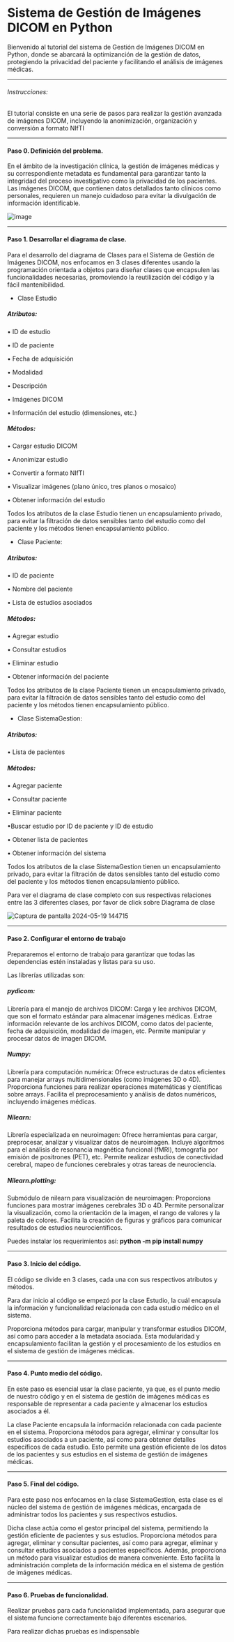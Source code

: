 # Sistema de Gestión de Imágenes DICOM en Python
 Bienvenido al tutorial del sistema de Gestión de Imágenes DICOM en Python, donde se abarcará la optimizanción de la gestión de datos, protegiendo la privacidad del paciente y facilitando el análisis de imágenes médicas.
 

------------


 
###### Instrucciones: 
 El tutorial consiste en una serie de pasos para realizar la gestión avanzada de imágenes DICOM, incluyendo la anonimización, organización y conversión a formato NIfTI
 

------------


 
####  Paso 0. Definición del problema.

En el ámbito de la investigación clínica, la gestión de imágenes médicas y su correspondiente metadata es fundamental para garantizar tanto la integridad del proceso investigativo como la privacidad de los pacientes. Las imágenes DICOM, que contienen datos detallados tanto clínicos como personales, requieren un manejo cuidadoso para evitar la divulgación de información identificable.



![image](https://github.com/Mejia2003/InfoII/assets/159477450/ac479e12-f04b-4059-8304-f42df2cf1361)




------------

 
#### Paso 1. Desarrollar el diagrama de clase. 

Para el desarrollo del diagrama de Clases para el Sistema de Gestión de Imágenes DICOM, nos enfocamos en 3 clases diferentes usando la programación orientada a objetos para diseñar clases que encapsulen las funcionalidades necesarias, promoviendo la reutilización del código y la fácil mantenibilidad.

-  Clase Estudio
##### Atributos:
• ID de estudio

• ID de paciente

• Fecha de adquisición

• Modalidad

• Descripción

• Imágenes DICOM

 • Información del estudio (dimensiones, etc.)
 
##### Métodos:
• Cargar estudio DICOM

• Anonimizar estudio

• Convertir a formato NIfTI

• Visualizar imágenes (plano único, tres planos o mosaico)

• Obtener información del estudio

Todos los atributos de la clase Estudio tienen un encapsulamiento privado, para evitar la filtración de datos sensibles tanto del estudio como del paciente y los métodos tienen encapsulamiento público.

-  Clase Paciente:
##### Atributos:

• ID de paciente

• Nombre del paciente

• Lista de estudios asociados
##### Métodos:

• Agregar estudio

• Consultar estudios

• Eliminar estudio

• Obtener información del paciente

Todos los atributos de la clase Paciente tienen un encapsulamiento privado, para evitar la filtración de datos sensibles tanto del estudio como del paciente y los métodos tienen encapsulamiento público.

- Clase SistemaGestion:
##### Atributos:
• Lista de pacientes
##### Métodos:

• Agregar paciente

• Consultar paciente

• Eliminar paciente

•Buscar estudio por ID de paciente y ID de estudio

• Obtener lista de pacientes

• Obtener información del sistema

Todos los atributos de la clase SistemaGestion tienen un encapsulamiento privado, para evitar la filtración de datos sensibles tanto del estudio como del paciente y los métodos tienen encapsulamiento público.

Para ver el diagrama de clase completo  con sus respectivas relaciones entre las 3 diferentes clases, por favor de click sobre  Diagrama de clase


![Captura de pantalla 2024-05-19 144715](https://github.com/Mejia2003/InfoII/assets/159477450/cc0dacf1-3468-48b7-b3f1-2690a8831176)





------------



#### Paso 2. Configurar el entorno de trabajo
Prepararemos el entorno de trabajo para garantizar que todas las dependencias estén instaladas y listas para su uso.

Las librerías utilizadas son:



##### pydicom:

Librería para el manejo de archivos DICOM:
Carga y lee archivos DICOM, que son el formato estándar para almacenar imágenes médicas.
Extrae información relevante de los archivos DICOM, como datos del paciente, fecha de adquisición, modalidad de imagen, etc.
Permite manipular y procesar datos de imagen DICOM.

 ##### Numpy:

Librería para computación numérica:
Ofrece estructuras de datos eficientes para manejar arrays multidimensionales (como imágenes 3D o 4D).
Proporciona funciones para realizar operaciones matemáticas y científicas sobre arrays.
Facilita el preprocesamiento y análisis de datos numéricos, incluyendo imágenes médicas.

##### Nilearn:

Librería especializada en neuroimagen:
Ofrece herramientas para cargar, preprocesar, analizar y visualizar datos de neuroimagen.
Incluye algoritmos para el análisis de resonancia magnética funcional (fMRI), tomografía por emisión de positrones (PET), etc.
Permite realizar estudios de conectividad cerebral, mapeo de funciones cerebrales y otras tareas de neurociencia.

##### Nilearn.plotting:

Submódulo de nilearn para visualización de neuroimagen:
Proporciona funciones para mostrar imágenes cerebrales 3D o 4D.
Permite personalizar la visualización, como la orientación de la imagen, el rango de valores y la paleta de colores.
Facilita la creación de figuras y gráficos para comunicar resultados de estudios neurocientíficos.

Puedes instalar los requerimientos así:
**python -m pip install numpy**

------------

#### Paso 3. Inicio del código.

El código se divide en 3 clases, cada una con sus respectivos atributos y métodos.

Para dar inicio al código se empezó por la clase Estudio, la cuál encapsula la información y funcionalidad relacionada con cada estudio médico en el sistema.

Proporciona métodos para cargar, manipular y transformar estudios DICOM, así como para acceder a la metadata asociada. Esta modularidad y encapsulamiento facilitan la gestión y el procesamiento de los estudios en el sistema de gestión de imágenes médicas.


------------

#### Paso 4. Punto medio del código.

En este paso es esencial usar la clase paciente, ya que, es el punto medio de nuestro código y en el sistema de gestión de imágenes médicas es responsable de representar a cada paciente y almacenar los estudios asociados a él. 

La clase Paciente encapsula la información relacionada con cada paciente en el sistema. Proporciona métodos para agregar, eliminar y consultar los estudios asociados a un paciente, así como para obtener detalles específicos de cada estudio. Esto permite una gestión eficiente de los datos de los pacientes y sus estudios en el sistema de gestión de imágenes médicas.

------------

#### Paso 5. Final del código.

Para este paso nos enfocamos en la clase SistemaGestion, esta clase es el núcleo del sistema de gestión de imágenes médicas, encargada de administrar todos los pacientes y sus respectivos estudios.

Dicha clase actúa como el gestor principal del sistema, permitiendo la gestión eficiente de pacientes y sus estudios. Proporciona métodos para agregar, eliminar y consultar pacientes, así como para agregar, eliminar y consultar estudios asociados a pacientes específicos. Además, proporciona un método para visualizar estudios de manera conveniente. Esto facilita la administración completa de la información médica en el sistema de gestión de imágenes médicas.

------------

#### Paso 6. Pruebas de funcionalidad.

Realizar pruebas para cada funcionalidad implementada, para asegurar que el sistema funcione correctamente bajo diferentes escenarios.

Para realizar dichas pruebas es indispensable

